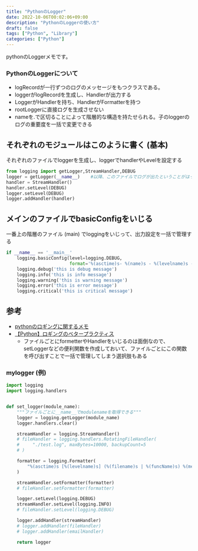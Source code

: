 ```yaml
---
title: "PythonのLogger"
date: 2022-10-06T00:02:06+09:00
description: "PythonのLoggerの使い方"
draft: false
tags: ["Python", "Library"]
categories: ["Python"]
---
```


pythonのLoggerメモです。
<!--more-->
### PythonのLoggerについて

- logRecordが一行ずつのログのメッセージをもつクラスである。
- loggerがlogRecordを生成し、Handlerが出力する
- LoggerがHandlerを持ち、HandlerがFormatterを持つ
- rootLoggerに直接ログを生成させない
- nameを.で区切ることによって階層的な構造を持たせられる。子のloggerのログの重要度を一括で変更できる

## それぞれのモジュールはこのように書く (基本)

それぞれのファイルでloggerを生成し、loggerでhandlerやLevelを設定する

```python
from logging import getLogger,StreamHandler,DEBUG
logger = getLogger(__name__)    #以降、このファイルでログが出たということがはっきりする。
handler = StreamHandler()
handler.setLevel(DEBUG)
logger.setLevel(DEBUG)
logger.addHandler(handler)
```

## メインのファイルでbasicConfigをいじる

一番上の階層のファイル (main) でloggingをいじって、出力設定を一括で管理する

```python
if __name__ == '__main__'
    logging.basicConfig(level=logging.DEBUG,
                        format='%(asctime)s- %(name)s - %(levelname)s - %(message)s')
    logging.debug('this is debug message')
    logging.info('this is info message')
    logging.warning('this is warning message')
    logging.error('this is error message')
    logging.critical('this is critical message')
```

## 参考

- [pythonのロギングに関するメモ](http://joemphilips.com/post/python_logging/)
- [【Python】ロギングのベタープラクティス](https://qiita.com/ryoheiszk/items/362ae8ce344966b5516c)
  - ファイルごとにformetterやHandlerをいじるのは面倒なので、setLoggerなどの便利関数を作成しておいて、ファイルごとにこの関数を呼び出すことで一括で管理してしまう選択肢もある

### mylogger (例)

```python
import logging
import logging.handlers


def set_logger(module_name):
    """ファイルごとに__name__でmodulenameを取得できる"""
    logger = logging.getLogger(module_name)
    logger.handlers.clear()

    streamHandler = logging.StreamHandler()
    # fileHandler = logging.handlers.RotatingFileHandler(
    #     "./test.log", maxBytes=10000, backupCount=5
    # )

    formatter = logging.Formatter(
        "%(asctime)s [%(levelname)s] (%(filename)s | %(funcName)s) %(message)s"
    )

    streamHandler.setFormatter(formatter)
    # fileHandler.setFormatter(formatter)

    logger.setLevel(logging.DEBUG)
    streamHandler.setLevel(logging.INFO)
    # fileHandler.setLevel(logging.DEBUG)

    logger.addHandler(streamHandler)
    # logger.addHandler(fileHandler)
    # logger.addHandler(emailHandler)

    return logger
```
